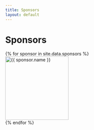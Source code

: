 ```yaml
---
title: Sponsors
layout: default
---
```

<h1>Sponsors</h1>
{% for sponsor in site.data.sponsors %}
<div class="grid__item">
  <a href="{{ sponsor.url }}">
  <img width="200px"  src="/assets/images/logos/{{ sponsor.logo }}" alt="{{ sponsor.name }}"></a>
  </div>
{% endfor %}
